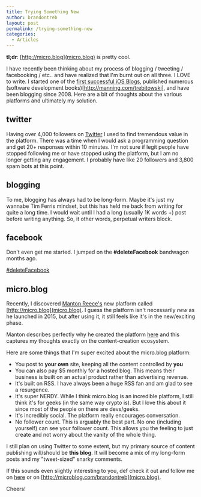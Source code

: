 ```yaml
---
title: Trying Something New
author: brandontreb
layout: post
permalink: /trying-something-new
categories:
  - Articles
---
```


**tl;dr**: [http://micro.blog](micro.blog) is pretty cool.

I have recently been thinking about my process of blogging / tweeting / facebooking / etc.. and have realized that I'm burnt out on all three. I LOVE to write. I started one of the [first successful iOS Blogs](https://web.archive.org/web/20090202061853/http://icodeblog.com),  published numerous (software development books)[http://manning.com/trebitowski], and have been blogging since 2008.  Here are a bit of thoughts about the various platforms and ultimately my solution.

## twitter

Having over 4,000 followers on [Twitter](http://twitter.com/brandontreb) I used to find tremendous value in the platform.  There was a time when I would ask a programming question and get 20+ responses within 10 minutes.  I'm not sure if legit people have stopped following me or have stopped using the platform, but I am no longer getting any engagement. I probably have like 20 followers and 3,800 spam bots at this point.

## blogging

To me, blogging has always had to be long-form.  Maybe it's just my wannabe Tim Ferris mindset, but this has held me back from writing for quite a long time. I would wait until I had a long (usually 1K words +) post before writing anything.  So, it other words, perpetual writers block.

## facebook

Don't even get me started. I jumped on the **#deleteFacebook** bandwagon months ago.

[#deleteFacebook](https://deletefacebook.com/)

## micro.blog

Recently, I discovered [Manton Reece's](http://manton.org) new platform called [http://micro.blog](micro.blog).  I guess the platform isn't necessarily _new_ as he launched in 2015, but after using it, it still feels like it's in the new/exciting phase.

Manton describes perfectly why he created the platform [here](http://help.micro.blog/2015/why-i-created-this/) and this captures my thoughts exactly on the content-creation ecosystem.

Here are some things that I'm super excited about the micro.blog platform:

- You post to **your own** site, keeping all the content controlled by **you**
- You can also pay $5 monthly for a hosted blog.  This means their business is built on an actual product rather than advertising revenue.
- It's built on RSS. I have always been a huge RSS fan and am glad to see a resurgence.
- It's super NERDY. While I think micro.blog is an incredible platform, I still think it's for geeks (in the same way crypto is).  But I love this about it since most of the people on there are devs/geeks.
- It's incredibly social. The platform really encourages conversation.
- No follower count.  This is arguably the best part. No one (including yourself) can see your follower count.  This allows you the feeling to just create and not worry about the vanity of the whole thing.

I still plan on using Twitter to some extent, but my primary source of content publishing will/should be **this blog**.  It will  become a mix of my long-form posts and my "tweet-sized" snarky comments.

If this sounds even slightly interesting to you, def check it out and follow me on [here](http://eepurl.com/bnryI5) or on [http://microblog.com/brandontreb](micro.blog).

Cheers!
